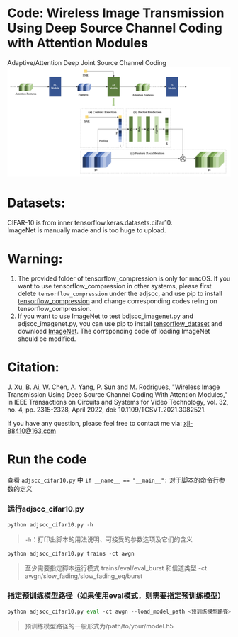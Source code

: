 # Code: Wireless Image Transmission Using Deep Source Channel Coding with Attention Modules
Adaptive/Attention Deep Joint Source Channel Coding
![Image text](./pics/AF_Module.png)

# Datasets:
CIFAR-10 is from inner tensorflow.keras.datasets.cifar10.<br>
ImageNet is manually made and is too huge to upload.

# Warning:
1. The provided folder of tensorflow_compression is only for macOS. If you want to use tensorflow_compression in other systems, please first delete `tensorflow_compression` under the adjscc, and use pip to install [tensorflow_compression](https://github.com/tensorflow/compression) and change corresponding codes reling on tensorflow_compression.
2. If you want to use ImageNet to test bdjscc_imagenet.py and adjscc_imagenet.py, you can use pip to install [tensorflow_dataset](https://www.tensorflow.org/datasets?hl=zh-cn) and download [ImageNet](https://www.tensorflow.org/datasets/catalog/imagenet2012?hl=zh-cn). The corrsponding code of loading ImageNet should be modified.

# Citation:
J. Xu, B. Ai, W. Chen, A. Yang, P. Sun and M. Rodrigues, "Wireless Image Transmission Using Deep Source Channel Coding With Attention Modules," in IEEE Transactions on Circuits and Systems for Video Technology, vol. 32, no. 4, pp. 2315-2328, April 2022, doi: 10.1109/TCSVT.2021.3082521.

If you have any question, please feel free to contact me via: xjl-88410@163.com

# Run the code
查看 `adjscc_cifar10.py` 中 `if __name__ == "__main__":` 对于脚本的命令行参数的定义
### 运行adjscc_cifar10.py
```python
python adjscc_cifar10.py -h  
```
> `-h`：打印出脚本的用法说明、可接受的参数选项及它们的含义  
```python
python adjscc_cifar10.py trains -ct awgn  
```
> 至少需要指定脚本运行模式 trains/eval/eval_burst 和信道类型 -ct awgn/slow_fading/slow_fading_eq/burst
### 指定预训练模型路径（如果使用eval模式，则需要指定预训练模型）
```python
python adjscc_cifar10.py eval -ct awgn --load_model_path <预训练模型路径> 
``` 
> 预训练模型路径的一般形式为/path/to/your/model.h5